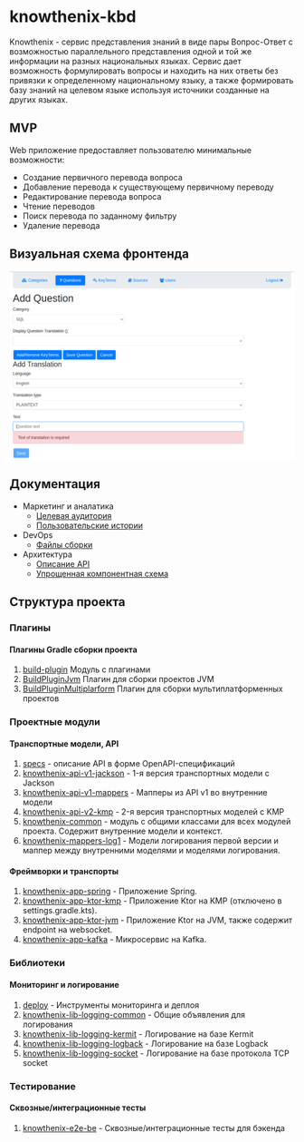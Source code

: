 # knowthenix-kbd

Knowthenix - сервис представления знаний в виде пары Вопрос-Ответ c возможностью
параллельного представления одной и той же информации на разных национальных языках.
Сервис дает возможность формулировать вопросы и находить на них ответы без привязки к определенному национальному языку,
а также формировать базу знаний на целевом языке используя источники созданные на других языках.

## MVP

Web приложение предоставляет пользователю минимальные возможности:
* Создание первичного перевода вопроса
* Добавление перевода к существующему первичному переводу
* Редактирование перевода вопроса
* Чтение переводов 
* Поиск перевода по заданному фильтру
* Удаление перевода

## Визуальная схема фронтенда

![Экран добавления Translation](docs/biz/images/Add_Question_Screen.png)

## Документация

* Маркетинг и аналатика
  * [Целевая аудитория](docs/biz/01-target-audience.md)
  * [Пользовательские истории](docs/biz/02-bizreq.md)
* DevOps
  * [Файлы сборки](./deploy)
* Архитектура
  * [Описание API](docs/architecture/api.md)
  * [Упрощенная компонентная схема](docs/architecture/arch.md)

## Структура проекта

### Плагины

#### Плагины Gradle сборки проекта

1. [build-plugin](build-plugin) Модуль с плагинами
2. [BuildPluginJvm](build-plugin/src/main/kotlin/BuildPluginJvm.kt) Плагин для сборки проектов JVM
3. [BuildPluginMultiplarform](build-plugin/src/main/kotlin/BuildPluginMultiplatform.kt) Плагин для сборки
   мультиплатформенных проектов

### Проектные модули

#### Транспортные модели, API

1. [specs](specs) - описание API в форме OpenAPI-спецификаций
2. [knowthenix-api-v1-jackson](knowthenix-be/knowthenix-api-v1-jackson) - 1-я версия транспортных модели с Jackson
3. [knowthenix-api-v1-mappers](knowthenix-be/knowthenix-api-v1-mappers) - Мапперы из API v1 во внутренние модели
4. [knowthenix-api-v2-kmp](knowthenix-be/knowthenix-api-v2-kmp) - 2-я версия транспортных моделей с KMP
5. [knowthenix-common](knowthenix-be/knowthenix-common) - модуль с общими классами для всех модулей проекта.
   Содержит внутренние модели и контекст.
6. [knowthenix-mappers-log1](knowthenix-be/knowthenix-api-log1) - Модели логирования первой версии и маппер между
   внутренними моделями и моделями логирования.

#### Фреймворки и транспорты
1. [knowthenix-app-spring](knowthenix-be/knowthenix-app-spring) - Приложение Spring.
2. [knowthenix-app-ktor-kmp](knowthenix-be/knowthenix-app-ktor-kmp) - Приложение Ktor на KMP (отключено в settings.gradle.kts).
3. [knowthenix-app-ktor-jvm](knowthenix-be/knowthenix-app-ktor-jvm) - Приложение Ktor на JVM, 
   также содержит endpoint на websocket.
4. [knowthenix-app-kafka](knowthenix-be/knowthenix-app-kafka) - Микросервис на Kafka.

### Библиотеки

#### Мониторинг и логирование

1. [deploy](deploy) - Инструменты мониторинга и деплоя
2. [knowthenix-lib-logging-common](knowthenix-libs/knowthenix-lib-logging-common) - Общие объявления для логирования
3. [knowthenix-lib-logging-kermit](knowthenix-libs/knowthenix-lib-logging-kermit) - Логирование на базе Kermit
4. [knowthenix-lib-logging-logback](knowthenix-libs/knowthenix-lib-logging-logback) - Логирование на базе Logback
5. [knowthenix-lib-logging-socket](knowthenix-libs/knowthenix-lib-logging-socket) - Логирование на базе протокола TCP socket

### Тестирование

#### Сквозные/интеграционные тесты

1. [knowthenix-e2e-be](knowthenix-tests/knowthenix-e2e-be) - Сквозные/интеграционные тесты для бэкенда
